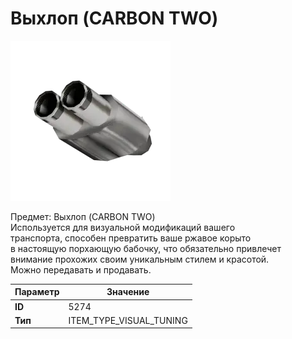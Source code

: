 # Выхлоп (CARBON TWO)

![Item Image](../img/5274.webp?raw=true)

Предмет: Выхлоп (CARBON TWO)<br>Используется для визуальной модификаций вашего<br>транспорта, способен превратить ваше ржавое корыто<br>в настоящую порхающую бабочку, что обязательно привлечет<br>внимание прохожих своим уникальным стилем и красотой.<br>Можно передавать и продавать.


| Параметр | Значение |
|----------|----------|
| **ID** | 5274 |
| **Тип** | ITEM_TYPE_VISUAL_TUNING |

